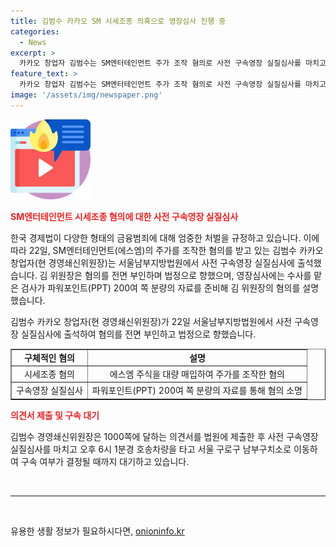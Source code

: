 ```yaml
---
title: 김범수 카카오 SM 시세조종 의혹으로 영장심사 진행 중
categories:
  - News
excerpt: >
  카카오 창업자 김범수는 SM엔터테인먼트 주가 조작 혐의로 사전 구속영장 실질심사를 마치고 구치소로 이동했다. 사실 부인하고 법정으로 향하는 그의 모습에 관심이 쏠린다. 장대규 서울남부지검 금융조사2부 부장검사가 김범수의 혐의를 설명하기 위해 200여 쪽 분량의 PPT 자료를 준비했다. 김범수는 경쟁사 공개 매수를 방해하려는 목적으로 에스엠 주식 대량 매입에 관여했으며, 이에 대한 검찰과의 입장은 대립된다. 혐의를 강하게 부인하며 불법행위 지시나 용인한 적이 없다고 주장했다.
feature_text: >
  카카오 창업자 김범수는 SM엔터테인먼트 주가 조작 혐의로 사전 구속영장 실질심사를 마치고 구치소로 이동했다. 사실 부인하고 법정으로 향하는 그의 모습에 관심이 쏠린다. 장대규 서울남부지검 금융조사2부 부장검사가 김범수의 혐의를 설명하기 위해 200여 쪽 분량의 PPT 자료를 준비했다. 김범수는 경쟁사 공개 매수를 방해하려는 목적으로 에스엠 주식 대량 매입에 관여했으며, 이에 대한 검찰과의 입장은 대립된다. 혐의를 강하게 부인하며 불법행위 지시나 용인한 적이 없다고 주장했다.
image: '/assets/img/newspaper.png'
---
```


<p><img src="/assets/img/news.png" alt="rentncar 속보" /></p>

<p><b><span style="color: #ee2323;">SM엔터테인먼트 시세조종 혐의에 대한 사전 구속영장 실질심사</span></b></p>

<p>한국 경제법이 다양한 형태의 금융범죄에 대해 엄중한 처벌을 규정하고 있습니다. 이에 따라 22일, SM엔터테인먼트(에스엠)의 주가를 조작한 혐의를 받고 있는 김범수 카카오 창업자(현 경영쇄신위원장)는 서울남부지방법원에서 사전 구속영장 실질심사에 출석했습니다. 김 위원장은 혐의를 전면 부인하며 법정으로 향했으며, 영장심사에는 수사를 맡은 검사가 파워포인트(PPT) 200여 쪽 분량의 자료를 준비해 김 위원장의 혐의를 설명했습니다.</p>

<p data-ke-size="size16">김범수 카카오 창업자(현 경영쇄신위원장)가 22일 서울남부지방법원에서 사전 구속영장 실질심사에 출석하여 혐의를 전면 부인하고 법정으로 향했습니다.</p>

<table style="width: 100%;" border="1">
<tbody>
<tr>
<td style="text-align: center; height: 17px;"><b>구체적인 혐의</b></td>
<td style="text-align: center; height: 17px;"><b>설명</b></td>
</tr>
<tr>
<td style="text-align: center; height: 17px;">시세조종 혐의</td>
<td style="text-align: center; height: 17px;">에스엠 주식을 대량 매입하여 주가를 조작한 혐의</td>
</tr>
<tr>
<td style="text-align: center; height: 17px;">구속영장 실질심사</td>
<td style="text-align: center; height: 17px;">파워포인트(PPT) 200여 쪽 분량의 자료를 통해 혐의 소명</td>
</tr>
</tbody>
</table>

<p><b><span style="color: #ee2323;">의견서 제출 및 구속 대기</span></b></p>

<p>김범수 경영쇄신위원장은 1000쪽에 달하는 의견서를 법원에 제출한 후 사전 구속영장 실질심사를 마치고 오후 6시 1분경 호송차량을 타고 서울 구로구 남부구치소로 이동하여 구속 여부가 결정될 때까지 대기하고 있습니다.</p>

<p data-ke-size="size16">&nbsp;</p>

<hr>

<p data-ke-size="size16">&nbsp;</p>
유용한 생활 정보가 필요하시다면, <a href="https://onioninfo.kr" rel="dofollow">onioninfo.kr</a>


